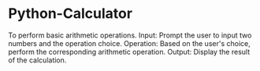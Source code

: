 # Python-Calculator
To perform basic arithmetic operations.
Input: Prompt the user to input two numbers and the operation choice.
Operation: Based on the user's choice, perform the corresponding arithmetic operation.
Output: Display the result of the calculation.
